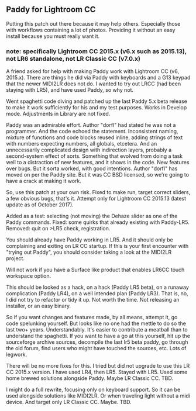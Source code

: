 ## Paddy for Lightroom CC 

Putting this patch out there because it may help others. Especially those with workflows containing a lot of photos. Providing it without an easy install because you must really want it.

### note: specifically Lightroom CC 2015.x (v6.x such as 2015.13), not LR6 standalone, not LR Classic CC (v7.0.x)

A friend asked for help with making Paddy work with Lightroom CC (v6, 2015.x). There are things he did via Paddy with keyboards and a G13 keypad that the newer MIDI2LR does not do. I wanted to try out LRCC (had been staying with LR5), and have used Paddy, so why not. 

Went spaghetti code diving and patched up the last Paddy 5.x  beta release to make it work sufficiently for his and my test purposes. Works in Develop mode. Adjustments in Library are not fixed.

Paddy was an admirable effort. Author "dorfl" had stated he was not a programmer. And the code echoed the statement. Inconsistent naming, mixture of functions and code blocks reused inline, adding strings of text with numbers expecting numbers, all globals, etcetera. And an unnecessarily complicated design with indirection layers, probably a second-system effect of sorts. Something that evolved from doing a task well to a distraction of new features, and it shows in the code. New features over bugs.  But it sorta worked, with good intentions. Author "dorfl" has moved on per the Paddy site. But it was CC BSD licensed, so we're going to have a crack at making it work.

So, use this patch at your own risk. Fixed to make run, target correct sliders, a few obvious bugs, that's it. Attempt only for Lightroom CC 2015.13 (latest update as of October 2017).

Added as a test: selecting (not moving) the Dehaze slider as one of the Paddy commands.
Fixed: some quirks that already existing with Paddy-LR5.
Removed: quit on >LR5 check, registration.

You should already have Paddy working in LR5. And it should only be complaining and exiting on LR CC startup. If this is your first encounter with "trying out Paddy", you should consider taking a look at the MIDI2LR project.

Will not work if you have a Surface like product that enables LR6CC touch workspace option.

This should be looked as a hack, on a hack (Paddy LR5 beta), on a runaway complication (Paddy LR4), on a well intended plan (Paddy LR3). That is, no, I did not try to refactor or tidy it up. Not worth the time. Not releasing an installer, or an easy binary. 

So if you want changes and features made, by all means, attempt it, go code spelunking yourself.  But looks like no one had the mettle to do so the last two+ years. Understandably. It's easier to contribute a meatball than to understand the spaghetti.  If you want to have a go at this yourself, hit up the sourceforge archive sources, decompile the last lr5 beta paddy, go through the old forum, find users who might have touched the sources, etc. Lots of legwork.

There will be no more fixes for this. I tried but did not upgrade to use this LR CC 2015.x version. I have used LR4, then LR5. Stayed with LR5. Used some home brewed solutions alongside Paddy. Maybe LR Classic CC. TBD.

I might do a full rewrite, focusing only on keyboard support. So it can be used alongside solutions like MIDI2LR. Or when traveling light without a midi device. And target only LR Classic CC. Maybe. TBD. 

 
